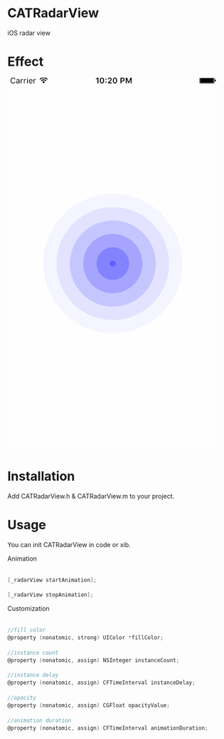 # CATRadarView

iOS radar view

# Effect

![Effect](https://github.com/CatchZeng/CATRadarView/blob/master/CATRadarView.gif)

# Installation

Add  CATRadarView.h & CATRadarView.m to your project.


# Usage

You can init CATRadarView in code or xib.


Animation

```objective-c

[_radarView startAnimation];

[_radarView stopAnimation];

```

Customization

```objective-c

//fill color
@property (nonatomic, strong) UIColor *fillColor;

//instance count
@property (nonatomic, assign) NSInteger instanceCount;

//instance delay
@property (nonatomic, assign) CFTimeInterval instanceDelay;

//opacity
@property (nonatomic, assign) CGFloat opacityValue;

//animation duration
@property (nonatomic, assign) CFTimeInterval animationDuration;


```